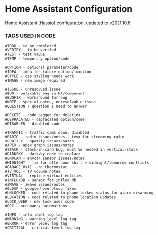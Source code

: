 # Home Assistant Configuration

Home Assistant (Hassio) configuration, updated to v2021.10.6

### TAGS USED IN CODE

    #TODO - to be completed
    #VERIFY - to be verifed
    #TEST - test value
    #TEMP - temporary option/code

    #OPTION - optional parameter/code
    #IDEA - idea for future option/function
    #STYLE - css styling needs work
    #IMAGE - new image required

    #ISSUE - unresolved issue
    #BUG - unfixable bug in HA/component
    #BUGFIX - workaround for bug
    #NOTE - special notes, unresolvable issue
    #QUESTION - question I need to answer

    #DELETE - code tagged for deletion
    #DEPRACATED - depracated option/code
    #DISABLED - disabled code

    #TRAFFIC - traffic cams down, disabled
    #RADIO - radio issues/notes - temp for streaming radio
    #SPOTIFY - spotify issues/notes
    #APEX - apex graph issues/notes
    #STACK - stack-in-card bug, must be nested in vertical-stack
    #DARKSKY - darksky code to replace
    #ENVCAN - envcan sensor issues/notes
    #MIDNIGHT - fix for afternoon shift > midnight/tomorrow conflicts
    #GARAGE_HVAC - no thermostat
    #TV_VOL - TV volume notes
    #VIRTUAL - replace virtual entities
    #INFLUXDB - sensor for influx_db
    #ZWAVE - zwave issues/notes
    #BLOOP - google home bloop fixes
    #UNLOCKED - code related to phone locked status for alarm disarming
    #LOCATION - code related to phone location updates
    #LOCK_USER - new lock user code
    #OCC - occupancy automations

    #INFO - info level log tag
    #WARNING - warning level log tag
    #ERROR - error level log tag
    #CRITICAL - critical level log tag